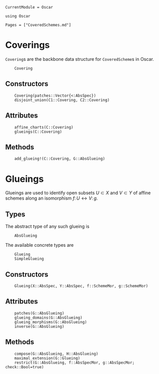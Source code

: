```@meta
CurrentModule = Oscar
```

```@setup oscar
using Oscar
```

```@contents
Pages = ["CoveredSchemes.md"]
```

# Coverings

`Covering`s are the backbone data structure for `CoveredScheme`s in Oscar. 
```@docs
    Covering
```

## Constructors
```@docs
    Covering(patches::Vector{<:AbsSpec})
    disjoint_union(C1::Covering, C2::Covering)
```

## Attributes
```@docs
    affine_charts(C::Covering)
    glueings(C::Covering)
```

## Methods
```@docs
    add_glueing!(C::Covering, G::AbsGlueing)
```

# Glueings

Glueings are used to identify open subsets $U \subset X$ and $V \subset Y$ 
of affine schemes along an isomorphism $f \colon U \leftrightarrow V \colon g$. 

## Types 
The abstract type of any such glueing is 
```@docs
    AbsGlueing
```
The available concrete types are 
```@docs
    Glueing
    SimpleGlueing
```

## Constructors
```@docs
    Glueing(X::AbsSpec, Y::AbsSpec, f::SchemeMor, g::SchemeMor)
```

## Attributes
```@docs
    patches(G::AbsGlueing)
    glueing_domains(G::AbsGlueing)
    glueing_morphisms(G::AbsGlueing)
    inverse(G::AbsGlueing)
```

## Methods
```@docs
    compose(G::AbsGlueing, H::AbsGlueing)
    maximal_extension(G::Glueing)
    restrict(G::AbsGlueing, f::AbsSpecMor, g::AbsSpecMor; check::Bool=true)
```



